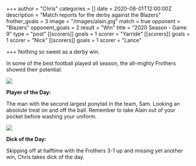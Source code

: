 +++
author = "Chris"
categories = []
date = 2020-08-01T12:00:00Z
description = "Match reports for the derby against the Blazers"
frother_goals = 3
image = "/images/alain.jpg"
match = true
opponent = "Blazers"
opponent_goals = 2
result = "Win"
title = "2020 Season - Game 9"
type = "post"
[[scorers]]
goals = 1
scorer = "Yarride"
[[scorers]]
goals = 1
scorer = "Nick"
[[scorers]]
goals = 1
scorer = "Lance"

+++
Nothing so sweet as a derby win.

In some of the best football played all season, the all-mighty Frothers showed their potential.

![](/images/img_5563-1.jpg)

**Player of the Day:**

The man with the second largest ponytail in the team, Sam. Looking an absolute treat on and off the ball. Remember to take Alain out of your pocket before washing your uniform.

![](/images/img_5553-1.jpg)

**Dick of the Day:**

Skipping off at halftime with the Frothers 3-1 up and missing yet another win, Chris takes dick of the day.